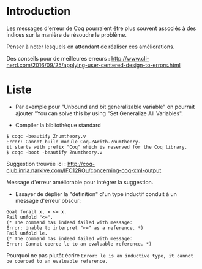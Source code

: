 # Introduction

Les messages d'erreur de Coq pourraient être plus souvent associés à des indices sur la manière de résoudre le problème.

Penser à noter lesquels en attendant de réaliser ces améliorations.

Des conseils pour de meilleures erreurs : http://www.cli-nerd.com/2016/09/25/applying-user-centered-design-to-errors.html

# Liste

- Par exemple pour "Unbound and bit generalizable variable" on pourrait ajouter "You can solve this by using "Set Generalize All Variables". 

- Compiler la bibliothèque standard
````
$ coqc -beautify Znumtheory.v
Error: Cannot build module Coq.ZArith.Znumtheory.
it starts with prefix "Coq" which is reserved for the Coq library.
$ coqc -boot -beautify Znumtheory.v
````

Suggestion trouvée ici : http://coq-club.inria.narkive.com/lFC12ROu/concerning-coq-xml-output

Message d'erreur améliorable pour intégrer la suggestion.

- Essayer de déplier la "définition" d'un type inductif conduit à un message d'erreur obscur:
````
Goal forall x, x <= x.
Fail unfold "<=".
(* The command has indeed failed with message:
Error: Unable to interpret "<=" as a reference. *)
Fail unfold le.
(* The command has indeed failed with message:
Error: Cannot coerce le to an evaluable reference. *)
````

Pourquoi ne pas plutôt écrire `Error: le is an inductive type, it cannot be coerced to an evaluable reference.`
